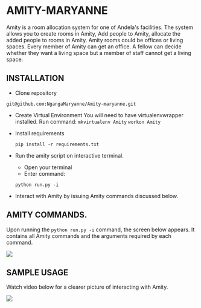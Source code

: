# AMITY-MARYANNE 
Amity is a room allocation system for one of Andela's facilities. 
The system allows you to create rooms in Amity, Add people to Amity, allocate the added people to rooms in Amity. 
Amity rooms could be offices or living spaces. 
Every member of Amity can get an office. A fellow can decide whether they want a living space but 
a member of staff cannot get a living space. 
## INSTALLATION
* Clone repository

```git@github.com:NgangaMaryanne/Amity-maryanne.git```

* Create Virtual Environment
You will need to have virtualenvwrapper installed. 
Run command:
```mkvirtualenv Amity```
```workon Amity```
* Install requirements

  ```pip install -r requirements.txt```
* Run the amity script on interactive terminal.
  * Open your terminal 
  * Enter command:
  
  ```python run.py -i```
* Interact with Amity by issuing Amity commands discussed below.

## AMITY COMMANDS.
Upon running the `python run.py -i` command, the screen below appears.
It contains all Amity commands and the arguments required by each command.

![](amity_welcome.png)
## SAMPLE USAGE
Watch video below for a clearer picture of interacting with Amity.

<a href="https://asciinema.org/a/78537s65q8zulfy2asm8qah6e" target="_blank"><img src="https://asciinema.org/a/78537s65q8zulfy2asm8qah6e.png" /></a>